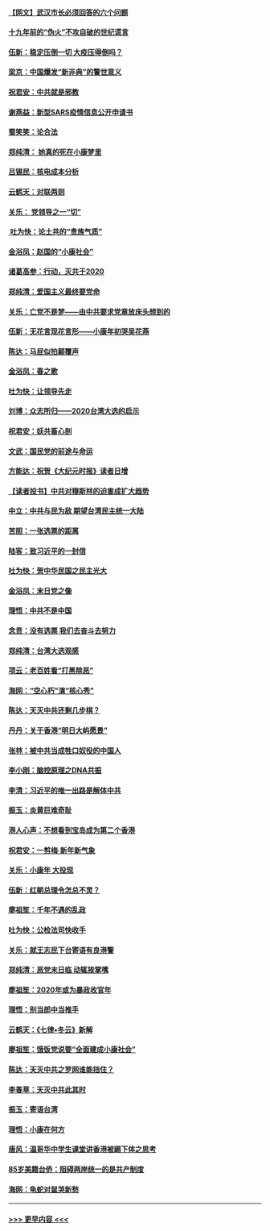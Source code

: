#### [【网文】武汉市长必须回答的六个问题](../pages/nsc993/n11813848.md?t=01230322) 
#### [十九年前的“伪火”不攻自破的世纪谎言](../pages/nsc993/n11813238.md?t=01230322) 
#### [伍新：稳定压倒一切 大疫压得倒吗？](../pages/nsc993/n11812634.md?t=01230322) 
#### [梁京：中国爆发“新非典”的警世意义](../pages/nsc993/n11812554.md?t=01230322) 
#### [祝君安：中共就是邪教](../pages/nsc993/n11812431.md?t=01230322) 
#### [谢燕益：新型SARS疫情信息公开申请书](../pages/nsc993/n11808840.md?t=01230322) 
#### [蜀笑笑：论合法](../pages/nsc993/n11808064.md?t=01230322) 
#### [郑纯清： 她真的死在小康梦里](../pages/nsc993/n11806623.md?t=01230322) 
#### [吕锡民：核电成本分析](../pages/nsc993/n11806284.md?t=01230322) 
#### [云鹤天：对联两则](../pages/nsc993/n11805957.md?t=01230322) 
#### [关乐： 党领导之一“切”](../pages/nsc993/n11804505.md?t=01230322) 
#### [ 吐为快：论土共的“贵族气质”](../pages/nsc993/n11804490.md?t=01230322) 
#### [金浴凤：赵国的“小康社会”](../pages/nsc993/n11804452.md?t=01230322) 
#### [诸葛高参：行动，灭共于2020](../pages/nsc993/n11804120.md?t=01230322) 
#### [郑纯清：爱国主义最终要党命](../pages/nsc993/n11802197.md?t=01230322) 
#### [关乐：亡党不是梦——由中共要求党章放床头想到的](../pages/nsc993/n11802156.md?t=01230322) 
#### [伍新：无花言现花言形——小康年初哭吴花燕](../pages/nsc993/n11800044.md?t=01230322) 
#### [陈达：马屁似拍颠覆声](../pages/nsc993/n11800010.md?t=01230322) 
#### [金浴凤：春之歌](../pages/nsc993/n11797687.md?t=01230322) 
#### [吐为快：让领导先走](../pages/nsc993/n11797512.md?t=01230322) 
#### [刘博：众志所归——2020台湾大选的启示](../pages/nsc993/n11796878.md?t=01230322) 
#### [祝君安：妖共畜心剖](../pages/nsc993/n11794273.md?t=01230322) 
#### [文武：国民党的前途与命运](../pages/nsc993/n11794198.md?t=01230322) 
#### [方能达：祝贺《大纪元时报》读者日增](../pages/nsc993/n11793807.md?t=01230322) 
#### [【读者投书】中共对穆斯林的迫害成扩大趋势](../pages/nsc993/n11791371.md?t=01230322) 
#### [中立：中共与民为敌 期望台湾民主统一大陆](../pages/nsc993/n11790392.md?t=01230322) 
#### [苦胆：一张选票的距离](../pages/nsc993/n11788914.md?t=01230322) 
#### [陆客：致习近平的一封信](../pages/nsc993/n11788867.md?t=01230322) 
#### [吐为快：贺中华民国之民主光大](../pages/nsc993/n11788618.md?t=01230322) 
#### [金浴凤：末日党之像](../pages/nsc993/n11787475.md?t=01230322) 
#### [理悟：中共不是中国](../pages/nsc993/n11787463.md?t=01230322) 
#### [念贲：没有选票  我们去奋斗去努力](../pages/nsc993/n11787398.md?t=01230322) 
#### [郑纯清：台湾大选观感](../pages/nsc993/n11786210.md?t=01230322) 
#### [项云：老百姓看“打黑除恶”](../pages/nsc993/n11785398.md?t=01230322) 
#### [海网：“空心朽”演“核心秀”](../pages/nsc993/n11783874.md?t=01230322) 
#### [陈达：天灭中共还剩几步棋？](../pages/nsc993/n11783719.md?t=01230322) 
#### [丹丹：关于香港“明日大屿愿景”](../pages/nsc993/n11783273.md?t=01230322) 
#### [张林：被中共当成牲口奴役的中国人](../pages/nsc993/n11782397.md?t=01230322) 
#### [李小刚：脑控原理之DNA共振](../pages/nsc993/n11780962.md?t=01230322) 
#### [李清：习近平的唯一出路是解体中共](../pages/nsc993/n11780866.md?t=01230322) 
#### [振玉：炎黄巨难奇耻](../pages/nsc993/n11779632.md?t=01230322) 
#### [港人心声：不想看到宝岛成为第二个香港](../pages/nsc993/n11778817.md?t=01230322) 
#### [祝君安：一剪梅‧新年新气象](../pages/nsc993/n11776340.md?t=01230322) 
#### [关乐：小康年 大役现](../pages/nsc993/n11774213.md?t=01230322) 
#### [伍新：红朝总理令怎总不灵？](../pages/nsc993/n11770813.md?t=01230322) 
#### [廖祖笙：千年不遇的乱政](../pages/nsc993/n11770373.md?t=01230322) 
#### [吐为快：公检法司快收手](../pages/nsc993/n11770359.md?t=01230322) 
#### [关乐：就王志民下台寄语有良港警](../pages/nsc993/n11769903.md?t=01230322) 
#### [郑纯清：恶党末日临 动辄挨掌嘴](../pages/nsc993/n11769356.md?t=01230322) 
#### [廖祖笙：2020年或为暴政收官年](../pages/nsc993/n11768216.md?t=01230322) 
#### [理悟：别当郎中当推手](../pages/nsc993/n11768243.md?t=01230322) 
#### [云鹤天：《七律▪冬云》新解](../pages/nsc993/n11768204.md?t=01230322) 
#### [廖祖笙：饿饭党说要“全面建成小康社会”](../pages/nsc993/n11767482.md?t=01230322) 
#### [陈达：天灭中共之罗网谁能挡住？](../pages/nsc993/n11767465.md?t=01230322) 
#### [李春草：天灭中共此其时](../pages/nsc993/n11767452.md?t=01230322) 
#### [振玉：寄语台湾](../pages/nsc993/n11767432.md?t=01230322) 
#### [理悟：小康在何方](../pages/nsc993/n11767394.md?t=01230322) 
#### [唐风：温哥华中学生课堂讲香港被踢下体之思考](../pages/nsc993/n11766848.md?t=01230322) 
#### [85岁美籍台侨：阻碍两岸统一的是共产制度](../pages/nsc993/n11765043.md?t=01230322) 
#### [海网：龟蛇对鼠哭新愁](../pages/nsc993/n11764895.md?t=01230322) 

----
#### [ >>> 更早内容 <<< ](../indexes/nsc993-earlier.md)

